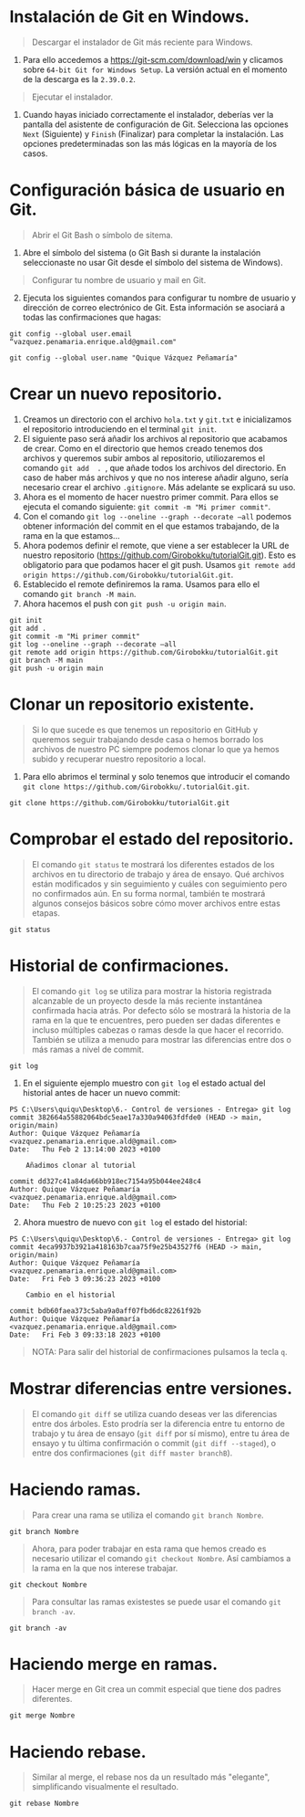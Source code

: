 # Instalación de Git en Windows.

> Descargar el instalador de Git más reciente para Windows.

1. Para ello accedemos a https://git-scm.com/download/win y clicamos sobre `64-bit Git for Windows Setup`. La versión actual en el momento de la descarga es la `2.39.0.2`.

> Ejecutar el instalador.

1. Cuando hayas iniciado correctamente el instalador, deberías ver la pantalla del
asistente de configuración de Git. Selecciona las opciones `Next` (Siguiente)
y `Finish` (Finalizar) para completar la instalación. Las opciones predeterminadas
son las más lógicas en la mayoría de los casos.

# Configuración básica de usuario en Git.

> Abrir el Git Bash o símbolo de sitema.

1. Abre el símbolo del sistema (o Git Bash si durante la instalación seleccionaste no
usar Git desde el símbolo del sistema de Windows).

> Configurar tu nombre de usuario y mail en Git.

2. Ejecuta los siguientes comandos para configurar tu nombre de usuario y
dirección de correo electrónico de Git. Esta información se asociará a todas las
confirmaciones que hagas:

```
git config --global user.email “vazquez.penamaria.enrique.ald@gmail.com"
```
```
git config --global user.name "Quique Vázquez Peñamaría"
```
# Crear un nuevo repositorio.
1. Creamos un directorio con el archivo `hola.txt` y `git.txt` e inicializamos el repositorio introduciendo en el terminal `git init`.
2. El siguiente paso será añadir los archivos al repositorio que acabamos de crear. Como en el directorio que hemos creado tenemos dos archivos y queremos subir ambos al repositorio, utiliozaremos el comando `git add  . `, que añade todos los archivos del directorio. En caso de haber más archivos y que no nos interese añadir alguno, sería necesario crear el archivo `.gitignore`. Más adelante se explicará su uso.
3. Ahora es el momento de hacer nuestro primer commit. Para ellos se ejecuta el comando siguiente: `git commit -m "Mi primer commit"`.
4. Con el comando `git log --oneline --graph --decorate –all` podemos obtener información del commit en el que estamos trabajando, de la rama en la que estamos...
5. Ahora podemos definir el remote, que viene a ser establecer la URL de nuestro repositorio (https://github.com/Girobokku/tutorialGit.git). Esto es obligatorio para que podamos hacer el git push. Usamos `git remote add origin https://github.com/Girobokku/tutorialGit.git`.
6. Establecido el remote definiremos la rama. Usamos para ello el comando `git branch -M main`.
7. Ahora hacemos el push con `git push -u origin main`.

```
git init
git add .
git commit -m "Mi primer commit"
git log --oneline --graph --decorate –all
git remote add origin https://github.com/Girobokku/tutorialGit.git
git branch -M main
git push -u origin main
```

# Clonar un repositorio existente.
>Si lo que sucede es que tenemos un repositorio en GitHub y queremos seguir trabajando desde casa o hemos borrado los archivos de nuestro PC siempre podemos clonar lo que ya hemos subido y recuperar nuestro repositorio a local.

1. Para ello abrimos el terminal y solo tenemos que introducir el comando `git clone https://github.com/Girobokku/.tutorialGit.git`.

```
git clone https://github.com/Girobokku/tutorialGit.git
```
# Comprobar el estado del repositorio.

> El comando `git status` te mostrará los diferentes estados de los archivos en tu directorio de trabajo y área de ensayo. Qué archivos están modificados y sin seguimiento y cuáles con seguimiento pero no confirmados aún. En su forma normal, también te mostrará algunos consejos básicos sobre cómo mover archivos entre estas etapas.

```
git status
```
# Historial de confirmaciones.

> El comando `git log` se utiliza para mostrar la historia registrada alcanzable de un proyecto desde la más reciente instantánea confirmada hacia atrás. Por defecto sólo se mostrará la historia de la rama en la que te encuentres, pero pueden ser dadas diferentes e incluso múltiples cabezas o ramas desde la que hacer el recorrido. También se utiliza a menudo para mostrar las diferencias entre dos o más ramas a nivel de commit.

```
git log
```

1. En el siguiente ejemplo muestro con `git log` el estado actual del historial antes de hacer un nuevo commit:

```
PS C:\Users\quiqu\Desktop\6.- Control de versiones - Entrega> git log
commit 382664a55882064bdc5eae17a330a94063fdfde0 (HEAD -> main, origin/main)
Author: Quique Vázquez Peñamaría <vazquez.penamaria.enrique.ald@gmail.com>
Date:   Thu Feb 2 13:14:00 2023 +0100

    Añadimos clonar al tutorial

commit dd327c41a84da66bb918ec7154a95b044ee248c4
Author: Quique Vázquez Peñamaría <vazquez.penamaria.enrique.ald@gmail.com>
Date:   Thu Feb 2 10:25:23 2023 +0100
```
2. Ahora muestro de nuevo con `git log` el estado del historial: 

```
PS C:\Users\quiqu\Desktop\6.- Control de versiones - Entrega> git log
commit 4eca9937b3921a418163b7caa75f9e25b43527f6 (HEAD -> main, origin/main)
Author: Quique Vázquez Peñamaría <vazquez.penamaria.enrique.ald@gmail.com>
Date:   Fri Feb 3 09:36:23 2023 +0100

    Cambio en el historial

commit bdb60faea373c5aba9a0aff07fbd6dc82261f92b
Author: Quique Vázquez Peñamaría <vazquez.penamaria.enrique.ald@gmail.com>
Date:   Fri Feb 3 09:33:18 2023 +0100
```
> NOTA: Para salir del historial de confirmaciones pulsamos la tecla `q`.

# Mostrar diferencias entre versiones.

> El comando `git diff` se utiliza cuando deseas ver las diferencias entre dos árboles. Esto prodría ser la diferencia entre tu entorno de trabajo y tu área de ensayo (`git diff` por sí mismo), entre tu área de ensayo y tu última confirmación o commit (`git diff --staged`), o entre dos confirmaciones (`git diff master branchB`).

# Haciendo ramas.

> Para crear una rama se utiliza el comando `git branch Nombre`.

```
git branch Nombre
```

> Ahora, para poder trabajar en esta rama que hemos creado es necesario utilizar el comando `git checkout Nombre`. Así cambiamos a la rama en la que nos interese trabajar.

```
git checkout Nombre
```

> Para consultar las ramas existestes se puede usar el comando `git branch -av`.

```
git branch -av
```

# Haciendo merge en ramas.

> Hacer merge en Git crea un commit especial que tiene dos padres diferentes.

```
git merge Nombre
```

# Haciendo rebase.

> Similar al merge, el rebase nos da un resultado más "elegante", simplificando visualmente el resultado.

```
git rebase Nombre
```